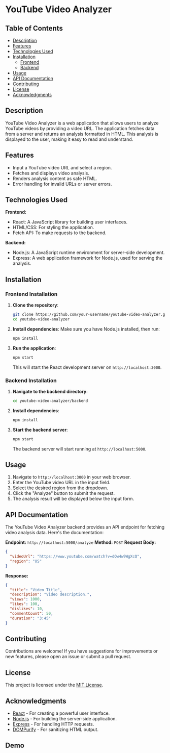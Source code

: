 # YouTube Video Analyzer

## Table of Contents
- [Description](#description)
- [Features](#features)
- [Technologies Used](#technologies-used)
- [Installation](#installation)
  - [Frontend](#frontend-installation)
  - [Backend](#backend-installation)
- [Usage](#usage)
- [API Documentation](#api-documentation)
- [Contributing](#contributing)
- [License](#license)
- [Acknowledgments](#acknowledgments)

## Description
YouTube Video Analyzer is a web application that allows users to analyze YouTube videos by providing a video URL. The application fetches data from a server and returns an analysis formatted in HTML. This analysis is displayed to the user, making it easy to read and understand.

## Features
- Input a YouTube video URL and select a region.
- Fetches and displays video analysis.
- Renders analysis content as safe HTML.
- Error handling for invalid URLs or server errors.

## Technologies Used
**Frontend:**
- React: A JavaScript library for building user interfaces.
- HTML/CSS: For styling the application.
- Fetch API: To make requests to the backend.

**Backend:**
- Node.js: A JavaScript runtime environment for server-side development.
- Express: A web application framework for Node.js, used for serving the analysis.

## Installation

### Frontend Installation
1. **Clone the repository**:
   ```bash
   git clone https://github.com/your-username/youtube-video-analyzer.git
   cd youtube-video-analyzer
   ```

2. **Install dependencies**:
   Make sure you have Node.js installed, then run:
   ```bash
   npm install
   ```

3. **Run the application**:
   ```bash
   npm start
   ```
   This will start the React development server on `http://localhost:3000`.

### Backend Installation
1. **Navigate to the backend directory**:
   ```bash
   cd youtube-video-analyzer/backend
   ```

2. **Install dependencies**:
   ```bash
   npm install
   ```

3. **Start the backend server**:
   ```bash
   npm start
   ```
   The backend server will start running at `http://localhost:5000`.

## Usage
1. Navigate to `http://localhost:3000` in your web browser.
2. Enter the YouTube video URL in the input field.
3. Select the desired region from the dropdown.
4. Click the "Analyze" button to submit the request.
5. The analysis result will be displayed below the input form.

## API Documentation
The YouTube Video Analyzer backend provides an API endpoint for fetching video analysis data. Here's the documentation:

**Endpoint:** `http://localhost:5000/analyze`
**Method:** `POST`
**Request Body:**
```json
{
  "videoUrl": "https://www.youtube.com/watch?v=dQw4w9WgXcQ",
  "region": "US"
}
```
**Response:**
```json
{
  "title": "Video Title",
  "description": "Video description.",
  "views": 1000,
  "likes": 100,
  "dislikes": 10,
  "commentCount": 50,
  "duration": "3:45"
}
```

## Contributing
Contributions are welcome! If you have suggestions for improvements or new features, please open an issue or submit a pull request.

## License
This project is licensed under the [MIT License](LICENSE).

## Acknowledgments
- [React](https://reactjs.org/) - For creating a powerful user interface.
- [Node.js](https://nodejs.org/) - For building the server-side application.
- [Express](https://expressjs.com/) - For handling HTTP requests.
- [DOMPurify](https://github.com/cure53/DOMPurify) - For sanitizing HTML output.


## Demo

